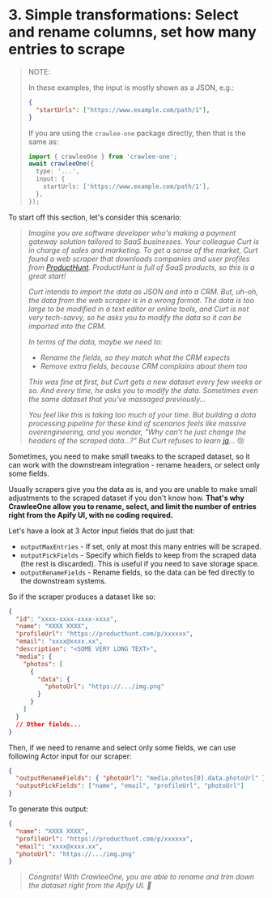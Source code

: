 # 3. Simple transformations: Select and rename columns, set how many entries to scrape

> NOTE:
>
> In these examples, the input is mostly shown as a JSON, e.g.:
> ```json
> {
>   "startUrls": ["https://www.example.com/path/1"],
> }
> ```
> If you are using the `crawlee-one` package directly, then that is the same as:
> ```ts
> import { crawleeOne } from 'crawlee-one';
> await crawleeOne({
>   type: '...',
>   input: {
>     startUrls: ['https://www.example.com/path/1'],
>   },
> });
> ```

To start off this section, let's consider this scenario:

> _Imagine you are software developer who's making a payment gateway solution tailored to SaaS businesses. Your colleague Curt is in charge of sales and marketing. To get a sense of the market, Curt found a web scraper that downloads companies and user profiles from [ProductHunt](https://producthunt.com). ProductHunt is full of SaaS products, so this is a great start!_
>
> _Curt intends to import the data as JSON and into a CRM. But, uh-oh, the data from the web scraper is in a wrong format. The data is too large to be modified in a text editor or online tools, and Curt is not very tech-savvy, so he asks you to modify the data so it can be imported into the CRM._
>
> _In terms of the data, maybe we need to:_
>
> - _Rename the fields, so they match what the CRM expects_
> - _Remove extra fields, because CRM complains about them too_
>
> _This was fine at first, but Curt gets a new dataset every few weeks or so. And every time, he asks you to modify the data. Sometimes even the same dataset that you've massaged previously..._
>
> _You feel like this is taking too much of your time. But building a data processing pipeline for these kind of scenarios feels like massive overengineering, and you wonder, "Why can't he just change the headers of the scraped data...?" But Curt refuses to learn [jq](https://jqlang.github.io/jq/)..._ 😢

Sometimes, you need to make small tweaks to the scraped dataset, so it can work with the downstream integration - rename headers, or select only some fields.

Usually scrapers give you the data as is, and you are unable to make small adjustments to the scraped dataset if you don't know how. **That's why CrawleeOne allow you to rename, select, and limit the number of entries right from the Apify UI, with no coding required.**

Let's have a look at 3 Actor input fields that do just that:

- `outputMaxEntries` - If set, only at most this many entries will be scraped.
- `outputPickFields` - Specify which fields to keep from the scraped data (the rest is discarded). This is useful if you need to save storage space.
- `outputRenameFields` - Rename fields, so the data can be fed directly to the downstream systems.

So if the scraper produces a dataset like so:

```json
{
  "id": "xxxx-xxxx-xxxx-xxxx",
  "name": "XXXX XXXX",
  "profileUrl": "https://producthunt.com/p/xxxxxx",
  "email": "xxxx@xxxx.xx",
  "description": "<SOME VERY LONG TEXT>",
  "media": {
    "photos": [
      {
        "data": {
          "photoUrl": "https://.../img.png"
        }
      }
    ]
  }
  // Other fields...
}
```

Then, if we need to rename and select only some fields, we can use following Actor input for our scraper:

```json
{
  "outputRenameFields": { "photoUrl": "media.photos[0].data.photoUrl" },
  "outputPickFields": ["name", "email", "profileUrl", "photoUrl"]
}
```

To generate this output:

```json
{
  "name": "XXXX XXXX",
  "profileUrl": "https://producthunt.com/p/xxxxxx",
  "email": "xxxx@xxxx.xx",
  "photoUrl": "https://.../img.png"
}
```

> _Congrats! With CrawleeOne, you are able to rename and trim down the dataset right from the Apify UI. 🚀_
